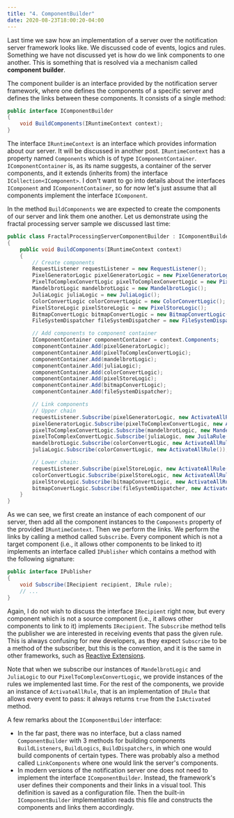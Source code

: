 ```yaml
---
title: "4. ComponentBuilder"
date: 2020-08-23T18:00:20-04:00
---
```


Last time we saw how an implementation of a server over the notification server framework looks like. We discussed code of events, logics and rules. Something we have not discussed yet is how do we link components to one another. This is something that is resolved via a mechanism called **component builder**.

The component builder is an interface provided by the notification server framework, where one defines the components of a specific server and defines the links between these components. It consists of a single method:

```csharp
public interface IComponentBuilder
{
    void BuildComponents(IRuntimeContext context);
}
```

The interface `IRuntimeContext` is an interface which provides information about our server. It will be discussed in another post. `IRuntimeContext` has a property named `Components` which is of type `IComponentContainer`. `IComponentContainer` is, as its name suggests, a container of the server components, and it extends (inherits from) the interface `ICollection<IComponent>`. I don't want to go into details about the interfaces `IComponent` and `IComponentContainer`, so for now let's just assume that all components implement the interface `IComponent`.

In the method `BuildComponents` we are expected to create the components of our server and link them one another. Let us demonstrate using the fractal processing server sample we discussed last time:

```csharp
public class FractalProcessingServerComponentBuilder : IComponentBuilder
{
    public void BuildComponents(IRuntimeContext context)
    {
        // Create components
        RequestListener requestListener = new RequestListener();
        PixelGeneratorLogic pixelGeneratorLogic = new PixelGeneratorLogic();
        PixelToComplexConvertLogic pixelToComplexConvertLogic = new PixelToComplexConvertLogic();
        MandelbrotLogic mandelbrotLogic = new MandelbrotLogic();
        JuliaLogic juliaLogic = new JuliaLogic();
        ColorConvertLogic colorConvertLogic = new ColorConvertLogic();
        PixelStoreLogic pixelStoreLogic = new PixelStoreLogic();
        BitmapConvertLogic bitmapConvertLogic = new BitmapConvertLogic();
        FileSystemDispatcher fileSystemDispatcher = new FileSystemDispatcher();

        // Add components to component container
        IComponentContainer componentContainer = context.Components;
        componentContainer.Add(pixelGeneratorLogic);
        componentContainer.Add(pixelToComplexConvertLogic);
        componentContainer.Add(mandelbrotLogic);
        componentContainer.Add(juliaLogic);
        componentContainer.Add(colorConvertLogic);
        componentContainer.Add(pixelStoreLogic);
        componentContainer.Add(bitmapConvertLogic);
        componentContainer.Add(fileSystemDispatcher);

        // Link components
        // Upper chain
        requestListener.Subscribe(pixelGeneratorLogic, new ActivateAllRule());
        pixelGeneratorLogic.Subscribe(pixelToComplexConvertLogic, new ActivateAllRule());
        pixelToComplexConvertLogic.Subscribe(mandelbrotLogic, new MandelbrotRule());
        pixelToComplexConvertLogic.Subscribe(juliaLogic, new JuilaRule());
        mandelbrotLogic.Subscribe(colorConvertLogic, new ActivateAllRule());
        juliaLogic.Subscribe(colorConvertLogic, new ActivateAllRule());

        // Lower chain:
        requestListener.Subscribe(pixelStoreLogic, new ActivateAllRule());
        colorConvertLogic.Subscribe(pixelStoreLogic, new ActivateAllRule());
        pixelStoreLogic.Subscribe(bitmapConvertLogic, new ActivateAllRule());
        bitmapConvertLogic.Subscribe(fileSystemDispatcher, new ActivateAllRule());
    }
}
```

As we can see, we first create an instance of each component of our server, then add all the component instances to the `Components` property of the provided `IRuntimeContext`. Then we perform the links. We perform the links by calling a method called `Subscribe`. Every component which is not a target component (i.e., it allows other components to be linked to it) implements an interface called `IPublisher` which contains a method with the following signature:

```csharp
public interface IPublisher
{
    void Subscribe(IRecipient recipient, IRule rule);
    // ...
}
```

Again, I do not wish to discuss the interface `IRecipient` right now, but every component which is not a source component (i.e., it allows other components to link to it) implements `IRecipient`. The `Subscribe` method tells the publisher we are interested in receiving events that pass the given rule. This is always confusing for new developers, as they expect `Subscribe` to be a method of the subscriber, but this is the convention, and it is the same in other frameworks, such as [Reactive Extensions](https://docs.microsoft.com/en-us/dotnet/api/system.iobservable-1?view=netcore-3.1).

Note that when we subscribe our instances of `MandelbrotLogic` and `JuliaLogic` to our `PixelToComplexConvertLogic`, we provide instances of the rules we implemented last time. For the rest of the components, we provide an instance of `ActivateAllRule`, that is an implementation of `IRule` that allows every event to pass: it always returns `true` from the `IsActivated` method.

A few remarks about the `IComponentBuilder` interface:
* In the far past, there was no interface, but a class named `ComponentBuilder` with 3 methods for building components `BuildListeners`, `BuildLogics`, `BuildDispatchers`, in which one would build components of certain types. There was probably also a method called `LinkComponents` where one would link the server's components.
* In modern versions of the notification server one does not need to implement the interface `IComponentBuilder`. Instead, the framework's user defines their components and their links in a visual tool. This definition is saved as a configuration file. Then the built-in `IComponentBuilder` implementation reads this file and constructs the components and links them accordingly.